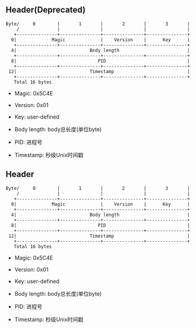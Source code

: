 ## Header(Deprecated)

	Byte/     0        |       1       |       2       |       3       |
        /              |               |               |               |
       +---------------+---------------+---------------+---------------+
      0|             Magic             |    Version    |      Key      |
       +---------------+---------------+---------------+---------------+
      4|                           Body length                         |
       +---------------+---------------+---------------+---------------+
      8|                              PID                              |
       +---------------+---------------+---------------+---------------+
     12|                           Timestamp                           |
       +---------------+---------------+---------------+---------------+
       Total 16 bytes

- Magic: 0x5C4E

- Version: 0x01

- Key: user-defined
	
- Body length: body总长度(单位byte)

- PID: 进程号

- Timestamp: 秒级Unix时间戳
 
## Header

	Byte/     0        |       1       |       2       |       3       |
        /              |               |               |               |
       +---------------+---------------+---------------+---------------+
      0|             Magic             |    Version    |      Key      |
       +---------------+---------------+---------------+---------------+
      4|                           Body length                         |
       +---------------+---------------+---------------+---------------+
      8|                              PID                              |
       +---------------+---------------+---------------+---------------+
     12|                           Timestamp                           |
       +---------------+---------------+---------------+---------------+
       Total 16 bytes

- Magic: 0x5C4E

- Version: 0x01

- Key: user-defined
	
- Body length: body总长度(单位byte)

- PID: 进程号

- Timestamp: 秒级Unix时间戳
